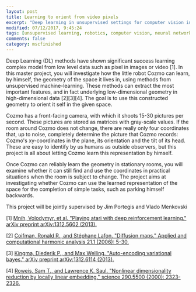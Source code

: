 ```yaml
---
layout: post
title: Learning to orient from video pixels 
excerpt: "Deep learning in unsupervised settings for computer vision in robotics"
modified: 07/12/2017, 9:45:24
tags: [unsupervised learning, robotics, computer vision, neural networks, deep learning, metric learning]
comments: false
category: mscfinished 
---
```


Deep Learning (DL) methods have shown significant success learning complex model from low level data such as pixel in images or video [1]. In this master project, you will investigate how the little robot Cozmo can learn, by himself, the geometry of the space it lives in, using methods from unsupervised machine-learning. These methods can extract the most important features, and in fact underlying low-dimensional geometry in high-dimensional data [2][3][4]. The goal is to use this constructed geometry to orient it self in the given space.

Cozmo has a front-facing camera, with which it shoots 15-30 pictures per second. These pictures are stored as matrices with gray-scale values. If the room around Cozmo does not change, there are really only four coordinates that, up to noise, completely determine the picture that Cozmo records: Cozmo's xy-coordinates in the plane, its orientation and the tilt of its head. These are easy to identify by us humans as outside observers, but this project is all about letting Cozmo learn this representation by himself.

Once Cozmo can reliably learn the geometry in stationary rooms, you will examine whether it can still find and use the coordinates in practical situations when the room is subject to change. The project aims at investigating whether Cozmo can use the learned representation of the space for the completion of simple tasks, such as parking himself backwards.

This project will be jointly supervised by Jim Portegis and Vlado Menkovski
 
[1] [Mnih, Volodymyr, et al. "Playing atari with deep reinforcement learning." arXiv preprint arXiv:1312.5602 (2013).](https://arxiv.org/abs/1312.5602)

[2] [Coifman, Ronald R., and Stéphane Lafon. "Diffusion maps." Applied and computational harmonic analysis 21.1 (2006): 5-30.](http://www.sciencedirect.com/science/article/pii/S1063520306000546)

[3] [Kingma, Diederik P., and Max Welling. "Auto-encoding variational bayes." arXiv preprint arXiv:1312.6114 (2013).](https://arxiv.org/abs/1312.6114)

[4] [Roweis, Sam T., and Lawrence K. Saul. "Nonlinear dimensionality reduction by locally linear embedding." science 290.5500 (2000): 2323-2326.](http://science.sciencemag.org/content/290/5500/2323)
